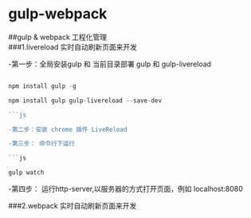 # gulp-webpack
##gulp &amp; webpack 工程化管理<br>
###1.livereload  实时自动刷新页面来开发

-第一步：全局安装gulp 和 当前目录部署 gulp 和 gulp-livereload

```js

npm install gulp -g

npm install gulp gulp-livereload --save-dev

```js

-第二步：安装 chrome 插件 LiveReload

-第三步： 命令行下运行

```js

gulp watch

```
-第四步： 运行http-server,以服务器的方式打开页面，例如 localhost:8080

###2.webpack  实时自动刷新页面来开发